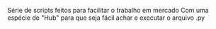 Série de scripts feitos para facilitar o trabalho em mercado
Com uma espécie de "Hub" para que seja fácil achar e executar o arquivo .py
